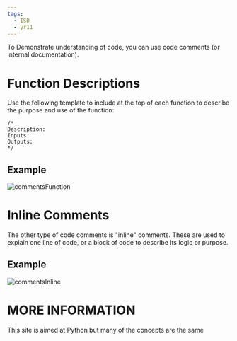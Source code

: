 ```yaml
---
tags:
  - ISD
  - yr11
---
```

To Demonstrate understanding of code, you can use code comments (or internal documentation).

# Function Descriptions

Use the following template to include at the top of each function to describe the purpose and use of the function:

```gdscript
/*
Description:
Inputs:
Outputs:
*/
```

## Example

![commentsFunction](commentsFunction.png)

# Inline Comments

The other type of code comments is "inline" comments. These are used to explain one line of code, or a block of code to describe its logic or purpose. 

## Example

![commentsInline](commentsInline.png)


# MORE INFORMATION

This site is aimed at Python but many of the concepts are the same

